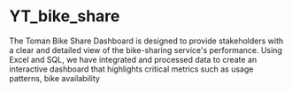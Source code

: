 # YT_bike_share
The Toman Bike Share Dashboard is designed to provide stakeholders with a clear and detailed view of the bike-sharing service's performance. Using Excel and SQL, we have integrated and processed data to create an interactive dashboard that highlights critical metrics such as usage patterns, bike availability
